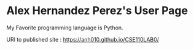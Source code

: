 # Alex Hernandez Perez's User Page
My Favorite programming language is Python.

URl to published site : https://anh010.github.io/CSE110LAB0/
 
